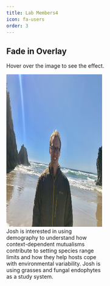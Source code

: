 ```yaml
---
title: Lab Members4
icon: fa-users
order: 3
---
```

<head>
<meta name="viewport" content="width=device-width, initial-scale=1">
<style>
.container {
  position: relative;
  width: 50%;
}

.image {
  display: block;
  width: 100%;
  height: auto;
}

.overlay {
  position: absolute;
  top: 0;
  bottom: 0;
  left: 0;
  right: 0;
  height: 100%;
  width: 100%;
  opacity: 0;
  transition: .5s ease;
  background-color: #008CBA;
}

.container:hover .overlay {
  opacity: 1;
}

.text {
  color: white;
  font-size: 20px;
  position: absolute;
  top: 50%;
  left: 50%;
  -webkit-transform: translate(-50%, -50%);
  -ms-transform: translate(-50%, -50%);
  transform: translate(-50%, -50%);
  text-align: center;
}
</style>
</head>
<body>

<h2>Fade in Overlay</h2>
<p>Hover over the image to see the effect.</p>

<div class="container">
  <img src="/assets/images/josh_fowler.jpg" alt="Avatar" class="image" alt="Josh" width="600" height="400">
  <div class="overlay">
    <div class="text">Josh is interested in using demography to understand how context-dependent mutualisms contribute to setting species range limits and how they help hosts cope with environmental variability. Josh is using grasses and fungal endophytes as a study system.</div>
  </div>
</div>

</body>